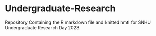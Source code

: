 # Undergraduate-Research
Repository Containing the R markdown file and knitted hmtl for SNHU Undergraduate Research Day 2023.
